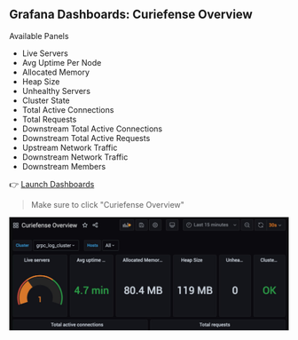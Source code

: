 ## Grafana Dashboards: Curiefense Overview

Available Panels

* Live Servers
* Avg Uptime Per Node
* Allocated Memory
* Heap Size
* Unhealthy Servers
* Cluster State
* Total Active Connections
* Total Requests
* Downstream Total Active Connections
* Downstream Total Active Requests
* Upstream Network Traffic
* Downstream Network Traffic
* Downstream Members

👉 [Launch Dashboards](https://[[HOST_SUBDOMAIN]]-30300-[[KATACODA_HOST]].environments.katacoda.com/dashboards?layout=list)

> Make sure to click "Curiefense Overview"

![Grafana Screenshot](./assets/grafana-curiefense-overview.jpg)